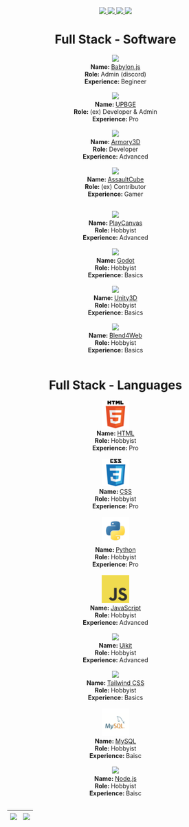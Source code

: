 <!-- SOCIAL LINKS -->
<div align="center">
  <a href="https://discord.gg/bn2xx6VkbP">
    <img src="https://img.shields.io/badge/discord-%23E60023.svg?&color=darkslateblue&style=for-the-badge&logo=discord&logoColor=white" />
  </a>
  <a href="https://youtube.com/channel/UCPnPW3BMq3Lv--L6XFoVfLA">
    <img src="https://img.shields.io/badge/youtube-%23E60023.svg?&style=for-the-badge&logo=youtube&logoColor=white" />
  </a>
  <a href="https://twitter.com/rpaladin_01">
    <img src="https://img.shields.io/badge/twitter-%23E60023.svg?&color=blue&style=for-the-badge&logo=twitter&logoColor=white" />
  </a>
  <a href="https://reddit.com/u/randompandagames">
    <img src="https://img.shields.io/badge/reddit-%23E60023.svg?&color=darkorange&style=for-the-badge&logo=reddit&logoColor=white" />
  </a>
</div>

<div align="center">
  <h1>Full Stack - Software</h1>

  <!-- Babylon.js -->
  <div>
    <img src="https://avatars.githubusercontent.com/u/4855800?s=200&v=4" width=64 /><br />
    <b>Name: </b><a href="https://babylonjs.com">Babylon.js</a><br />
    <b>Role: </b>Admin (discord)<br />
    <b>Experience: </b>Begineer
  </div><br />

  <!-- UPBGE -->
  <div>
    <img src="https://avatars.githubusercontent.com/u/16006310?s=200&v=4" width=64 /><br />
    <b>Name: </b><a href="https://upbge.org">UPBGE</a><br />
    <b>Role: </b>(ex) Developer & Admin<br />
    <b>Experience: </b>Pro
  <div><br />

  <!-- Armory3D -->
  <div>
    <img src="https://avatars.githubusercontent.com/u/20436620?s=200&v=4" width=64 /><br />
    <b>Name: </b><a href="https://armory3d.org">Armory3D</a><br />
    <b>Role: </b>Developer<br />
    <b>Experience: </b>Advanced
  <div><br />

  <!-- AssaultCube -->
  <div>
    <img src="https://avatars.githubusercontent.com/u/5957666?s=200&v=4" width=64 /></br />
    <b>Name: </b><a href="https://assault.cubers.net">AssaultCube</a></br />
    <b>Role: </b>(ex) Contributor</br />
    <b>Experience: </b>Gamer</p>
  <div></br />

  <!-- PlayCanvas -->
  <div>
    <img src="https://avatars.githubusercontent.com/u/1030579?s=200&v=4" width=64 /></br />
    <b>Name: </b><a href="https://playcanvas.com">PlayCanvas</a></br />
    <b>Role: </b>Hobbyist</br />
    <b>Experience: </b>Advanced
  <div></br />

  <!-- Godot -->
  <div>
    <img src="https://avatars.githubusercontent.com/u/6318500?s=200&v=4" width=64 /></br />
    <b>Name: </b><a href="https://godotengine.org">Godot</a></br />
    <b>Role: </b>Hobbyist</br />
    <b>Experience: </b>Basics
  <div></br />

  <!-- Unity3D -->
  <div>
    <img src="https://avatars.githubusercontent.com/u/13039680?s=200&v=4" width=64 /></br />
    <b>Name: </b><a href="https://unity3d.com">Unity3D</a></br />
    <b>Role: </b>Hobbyist</br />
    <b>Experience: </b>Basics
  <div></br />

  <!-- Blend4Web -->
  <div>
    <img src="https://avatars.githubusercontent.com/u/7070926?s=200&v=4" width=64 /></br />
    <b>Name: </b><a href="https://blend4web.com">Blend4Web</a></br />
    <b>Role: </b>Hobbyist</br />
    <b>Experience: </b>Basics
  <div></br />
  
</div>
  
<div align="center">
  <h1>Full Stack - Languages</h1>
  
  <!-- HTML -->
  <div>
    <img src="https://raw.githubusercontent.com/github/explore/80688e429a7d4ef2fca1e82350fe8e3517d3494d/topics/html/html.png" width=64 /></br />
    <b>Name: </b><a href="https://developer.mozilla.org">HTML</a></br />
    <b>Role: </b>Hobbyist</br />
    <b>Experience: </b>Pro
  <div></br />
  
  <!-- CSS -->
  <div>
    <img src="https://raw.githubusercontent.com/github/explore/80688e429a7d4ef2fca1e82350fe8e3517d3494d/topics/css/css.png" width=64 /></br />
    <b>Name: </b><a href="https://developer.mozilla.org">CSS</a></br />
    <b>Role: </b>Hobbyist</br />
    <b>Experience: </b>Pro
  <div></br />

  <!-- Python -->
  <div>
    <img src="https://raw.githubusercontent.com/github/explore/80688e429a7d4ef2fca1e82350fe8e3517d3494d/topics/python/python.png" width=64 /></br />
    <b>Name: </b><a href="https://python.org">Python</a></br />
    <b>Role: </b>Hobbyist</br />
    <b>Experience: </b>Pro
  <div></br />

  <!-- JavaScript -->
  <div>
    <img src="https://raw.githubusercontent.com/github/explore/80688e429a7d4ef2fca1e82350fe8e3517d3494d/topics/javascript/javascript.png" width=64 /></br />
    <b>Name: </b><a href="https://www.javascript.com">JavaScript</a></br />
    <b>Role: </b>Hobbyist</br />
    <b>Experience: </b>Advanced
  <div></br />
  
  <!-- Uikit -->
  <div>
    <img src="https://avatars.githubusercontent.com/u/4173184?s=200&v=4" width=64 /></br />
    <b>Name: </b><a href="https://getuikit.com">Uikit</a></br />
    <b>Role: </b>Hobbyist</br />
    <b>Experience: </b>Advanced
  <div></br />
  
  <!-- Tailwind -->
  <div>
    <img src="https://avatars.githubusercontent.com/u/67109815?s=200&v=4" width=64 /></br />
    <b>Name: </b><a href="http://tailwindcss.com">Tailwind CSS</a></br />
    <b>Role: </b>Hobbyist</br />
    <b>Experience: </b>Basics
  <div></br />
  
  <!-- MySQL -->
  <div>
    <img src="https://raw.githubusercontent.com/github/explore/80688e429a7d4ef2fca1e82350fe8e3517d3494d/topics/mysql/mysql.png" width=64 /></br />
    <b>Name: </b><a href="https://mysql.com">MySQL</a></br />
    <b>Role: </b>Hobbyist</br />
    <b>Experience: </b>Baisc
  <div></br />

  <!-- Node.js -->
  <div>
    <img src="https://avatars.githubusercontent.com/u/9950313?s=200&v=4" width=64 /></br />
    <b>Name: </b><a href="https://nodejs.org">Node.js</a></br />
    <b>Role: </b>Hobbyist</br />
    <b>Experience: </b>Baisc
  <div></br />
  
</div>

|  <img align="center" src="https://github-readme-stats.vercel.app/api/top-langs/?username=rpaladin&layout=compact&theme=ayu-mirage&show_icons=true" /> | <img align="center" src="https://github-readme-stats.vercel.app/api?username=rpaladin&theme=ayu-mirage&show_icons=true" />
| ------------- | ------------- |

